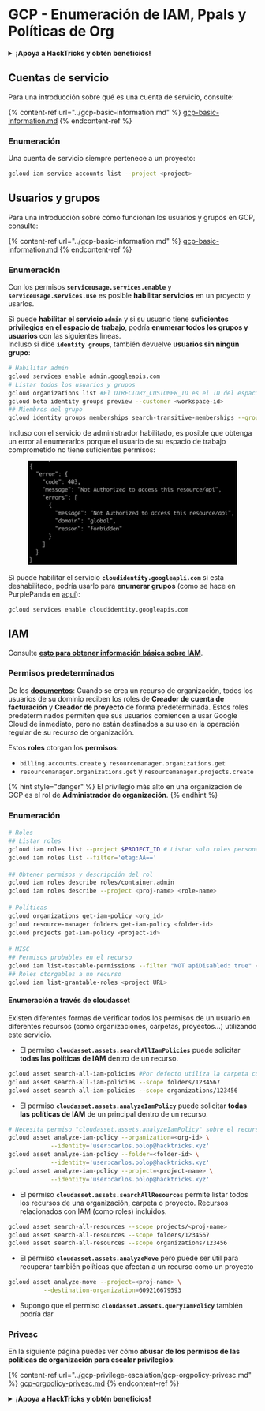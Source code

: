 # GCP - Enumeración de IAM, Ppals y Políticas de Org

<details>

<summary><strong>¡Apoya a HackTricks y obtén beneficios!</strong></summary>

* Si quieres ver a tu **empresa anunciada en HackTricks** o si quieres acceder a la **última versión de PEASS o descargar HackTricks en PDF** ¡Consulta los [**PLANES DE SUSCRIPCIÓN**](https://github.com/sponsors/carlospolop)!
* Obtén el [**oficial PEASS & HackTricks swag**](https://peass.creator-spring.com)
* Descubre [**The PEASS Family**](https://opensea.io/collection/the-peass-family), nuestra colección de exclusivos [**NFTs**](https://opensea.io/collection/the-peass-family)
* **Únete al** 💬 [**grupo de Discord**](https://discord.gg/hRep4RUj7f) o al [**grupo de telegram**](https://t.me/peass) o **sígueme** en **Twitter** 🐦 [**@carlospolopm**](https://twitter.com/carlospolopm)**.**
* **Comparte tus trucos de hacking enviando PRs a los repositorios de** [**HackTricks**](https://github.com/carlospolop/hacktricks) y [**HackTricks Cloud**](https://github.com/carlospolop/hacktricks-cloud).

</details>

## Cuentas de servicio

Para una introducción sobre qué es una cuenta de servicio, consulte:

{% content-ref url="../gcp-basic-information.md" %}
[gcp-basic-information.md](../gcp-basic-information.md)
{% endcontent-ref %}

### Enumeración

Una cuenta de servicio siempre pertenece a un proyecto:

```bash
gcloud iam service-accounts list --project <project>
```

## Usuarios y grupos

Para una introducción sobre cómo funcionan los usuarios y grupos en GCP, consulte:

{% content-ref url="../gcp-basic-information.md" %}
[gcp-basic-information.md](../gcp-basic-information.md)
{% endcontent-ref %}

### Enumeración

Con los permisos **`serviceusage.services.enable`** y **`serviceusage.services.use`** es posible **habilitar servicios** en un proyecto y usarlos.

Si puede **habilitar el servicio `admin`** y si su usuario tiene **suficientes privilegios en el espacio de trabajo**, podría **enumerar todos los grupos y usuarios** con las siguientes líneas.\
Incluso si dice **`identity groups`**, también devuelve **usuarios sin ningún grupo**:

```bash
# Habilitar admin
gcloud services enable admin.googleapis.com
# Listar todos los usuarios y grupos
gcloud organizations list #El DIRECTORY_CUSTOMER_ID es el ID del espacio de trabajo
gcloud beta identity groups preview --customer <workspace-id>
## Miembros del grupo
gcloud identity groups memberships search-transitive-memberships --group-email=email@group.com
```

Incluso con el servicio de administrador habilitado, es posible que obtenga un error al enumerarlos porque el usuario de su espacio de trabajo comprometido no tiene suficientes permisos:

<figure><img src="../../../.gitbook/assets/image (5).png" alt=""><figcaption></figcaption></figure>

Si puede habilitar el servicio **`cloudidentity.googleapli.com`** si está deshabilitado, podría usarlo para **enumerar grupos** (como se hace en PurplePanda en [aquí](https://github.com/carlospolop/PurplePanda/blob/master/intel/google/discovery/disc\_groups\_users.py)):

```
gcloud services enable cloudidentity.googleapis.com
```

## IAM

Consulte [**esto para obtener información básica sobre IAM**](../gcp-basic-information.md#iam-roles).

### Permisos predeterminados

De los [**documentos**](https://cloud.google.com/resource-manager/docs/default-access-control): Cuando se crea un recurso de organización, todos los usuarios de su dominio reciben los roles de **Creador de cuenta de facturación** y **Creador de proyecto** de forma predeterminada. Estos roles predeterminados permiten que sus usuarios comiencen a usar Google Cloud de inmediato, pero no están destinados a su uso en la operación regular de su recurso de organización.

Estos **roles** otorgan los **permisos**:

* `billing.accounts.create` y `resourcemanager.organizations.get`
* `resourcemanager.organizations.get` y `resourcemanager.projects.create`

{% hint style="danger" %}
El privilegio más alto en una organización de GCP es el rol de **Administrador de organización**.
{% endhint %}

### Enumeración

```bash
# Roles
## Listar roles
gcloud iam roles list --project $PROJECT_ID # Listar solo roles personalizados
gcloud iam roles list --filter='etag:AA=='

## Obtener permisos y descripción del rol
gcloud iam roles describe roles/container.admin
gcloud iam roles describe --project <proj-name> <role-name>

# Políticas
gcloud organizations get-iam-policy <org_id>
gcloud resource-manager folders get-iam-policy <folder-id>
gcloud projects get-iam-policy <project-id>

# MISC
## Permisos probables en el recurso
gcloud iam list-testable-permissions --filter "NOT apiDisabled: true" <resource>
## Roles otorgables a un recurso
gcloud iam list-grantable-roles <project URL>
```

#### Enumeración a través de cloudasset

Existen diferentes formas de verificar todos los permisos de un usuario en diferentes recursos (como organizaciones, carpetas, proyectos...) utilizando este servicio.

* El permiso **`cloudasset.assets.searchAllIamPolicies`** puede solicitar **todas las políticas de IAM** dentro de un recurso.

```bash
gcloud asset search-all-iam-policies #Por defecto utiliza la carpeta configurada actualmente
gcloud asset search-all-iam-policies --scope folders/1234567
gcloud asset search-all-iam-policies --scope organizations/123456
```

* El permiso **`cloudasset.assets.analyzeIamPolicy`** puede solicitar **todas las políticas de IAM** de un principal dentro de un recurso.

```bash
# Necesita permiso "cloudasset.assets.analyzeIamPolicy" sobre el recurso
gcloud asset analyze-iam-policy --organization=<org-id> \
            --identity='user:carlos.polop@hacktricks.xyz'
gcloud asset analyze-iam-policy --folder=<folder-id> \
            --identity='user:carlos.polop@hacktricks.xyz'
gcloud asset analyze-iam-policy --project=<project-name> \
            --identity='user:carlos.polop@hacktricks.xyz'
```

* El permiso **`cloudasset.assets.searchAllResources`** permite listar todos los recursos de una organización, carpeta o proyecto. Recursos relacionados con IAM (como roles) incluidos.

```bash
gcloud asset search-all-resources --scope projects/<proj-name>
gcloud asset search-all-resources --scope folders/1234567
gcloud asset search-all-resources --scope organizations/123456
```

* El permiso **`cloudasset.assets.analyzeMove`** pero puede ser útil para recuperar también políticas que afectan a un recurso como un proyecto

```bash
gcloud asset analyze-move --project=<proj-name> \
          --destination-organization=609216679593
```

* Supongo que el permiso **`cloudasset.assets.queryIamPolicy`** también podría dar
### Privesc

En la siguiente página puedes ver cómo **abusar de los permisos de las políticas de organización para escalar privilegios**:

{% content-ref url="../gcp-privilege-escalation/gcp-orgpolicy-privesc.md" %}
[gcp-orgpolicy-privesc.md](../gcp-privilege-escalation/gcp-orgpolicy-privesc.md)
{% endcontent-ref %}

<details>

<summary><strong>¡Apoya a HackTricks y obtén beneficios!</strong></summary>

* Si quieres ver a tu **empresa anunciada en HackTricks** o si quieres acceder a la **última versión de PEASS o descargar HackTricks en PDF** ¡Consulta los [**PLANES DE SUSCRIPCIÓN**](https://github.com/sponsors/carlospolop)!
* Obtén el [**oficial PEASS & HackTricks swag**](https://peass.creator-spring.com)
* Descubre [**The PEASS Family**](https://opensea.io/collection/the-peass-family), nuestra colección de exclusivos [**NFTs**](https://opensea.io/collection/the-peass-family)
* **Únete al** 💬 [**grupo de Discord**](https://discord.gg/hRep4RUj7f) o al [**grupo de telegram**](https://t.me/peass) o **sígueme** en **Twitter** 🐦 [**@carlospolopm**](https://twitter.com/carlospolopm).
* **Comparte tus trucos de hacking enviando PRs a los repositorios de** [**HackTricks**](https://github.com/carlospolop/hacktricks) y [**HackTricks Cloud**](https://github.com/carlospolop/hacktricks-cloud).

</details>